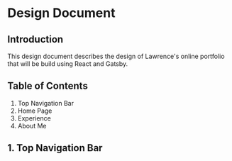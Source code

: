 # Design Document

## Introduction
This design document describes the design of Lawrence's online portfolio that will be build using React and Gatsby. 

## Table of Contents
1. Top Navigation Bar
2. Home Page
3. Experience
4. About Me

## 1. Top Navigation Bar
